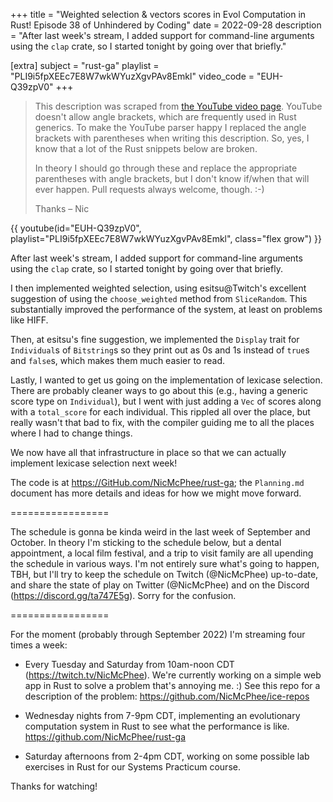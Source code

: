 +++
title = "Weighted selection & vectors scores in Evol Computation in Rust! Episode 38 of Unhindered by Coding"
date = 2022-09-28
description = "After last week's stream, I added support for command-line arguments using the `clap` crate, so I started tonight by going over that briefly."

[extra]
subject = "rust-ga"
playlist = "PLI9i5fpXEEc7E8W7wkWYuzXgvPAv8Emkl"
video_code = "EUH-Q39zpV0"
+++

> This description was scraped from
> [the YouTube video page](https://www.youtube.com/watch?v=EUH-Q39zpV0&list=PLI9i5fpXEEc7E8W7wkWYuzXgvPAv8Emkl).
> YouTube doesn't allow angle brackets, which are frequently used
> in Rust generics. To make the YouTube parser happy I replaced the
> angle brackets with parentheses when writing this description.
> So, yes, I know that a lot of the Rust snippets below are broken.
>
> In theory I should go through these and replace
> the appropriate parentheses with angle brackets, but I don't
> know if/when that will ever happen. Pull requests always
> welcome, though. :-)
>
> Thanks – Nic

<div>
 {{ 
    youtube(id="EUH-Q39zpV0", playlist="PLI9i5fpXEEc7E8W7wkWYuzXgvPAv8Emkl", class="flex grow")
 }} 
</div>

After last week's stream, I added support for command-line arguments using the `clap` crate, so I started tonight by going over that briefly.

I then implemented weighted selection, using esitsu@Twitch's excellent suggestion of using the `choose_weighted` method from `SliceRandom`. This substantially improved the performance of the system, at least on problems like HIFF.

Then, at esitsu's fine suggestion, we implemented the `Display` trait for `Individual`s of `Bitstring`s so they print out as 0s and 1s instead of `true`s and `false`s, which makes them much easier to read.

Lastly, I wanted to get us going on the implementation of lexicase selection. There are probably cleaner ways to go about this (e.g., having a generic score type on `Individual`), but I went with just adding a `Vec` of scores along with a `total_score` for each individual. This rippled all over the place, but really wasn't that bad to fix, with the compiler guiding me to all the places where I had to change things.

We now have all that infrastructure in place so that we can actually implement lexicase selection next week!

The code is at https://GitHub.com/NicMcPhee/rust-ga; the `Planning.md` document has more details and ideas for how we might move forward.

=================

The schedule is gonna be kinda weird in the last week of September and October. In theory I'm sticking to the schedule below, but a dental appointment, a local film festival, and a trip to visit family are all upending the schedule in various ways. I'm not entirely sure what's going to happen, TBH, but I'll try to keep the schedule on Twitch (@NicMcPhee) up-to-date, and share the state of play on Twitter (@NicMcPhee) and on the Discord (https://discord.gg/ta747E5g). Sorry for the confusion.

=================

For the moment (probably through September 2022) I'm streaming four times a week:

* Every Tuesday and Saturday from 10am-noon CDT (https://twitch.tv/NicMcPhee). We're currently working on a simple web app in Rust to solve a problem that's annoying me. :) See this repo for a description of the problem: https://github.com/NicMcPhee/ice-repos

* Wednesday nights from 7-9pm CDT, implementing an evolutionary computation system in Rust to see what the performance is like. https://github.com/NicMcPhee/rust-ga

* Saturday afternoons from 2-4pm CDT, working on some possible lab exercises in Rust for our Systems Practicum course.

Thanks for watching!
